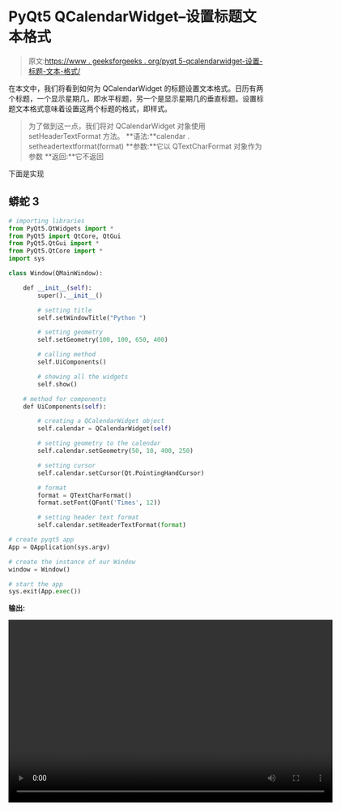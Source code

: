 # PyQt5 QCalendarWidget–设置标题文本格式

> 原文:[https://www . geeksforgeeks . org/pyqt 5-qcalendarwidget-设置-标题-文本-格式/](https://www.geeksforgeeks.org/pyqt5-qcalendarwidget-setting-header-text-format/)

在本文中，我们将看到如何为 QCalendarWidget 的标题设置文本格式。日历有两个标题，一个显示星期几，即水平标题，另一个是显示星期几的垂直标题。设置标题文本格式意味着设置这两个标题的格式，即样式。

> 为了做到这一点，我们将对 QCalendarWidget 对象使用 setHeaderTextFormat 方法。
> **语法:**calendar . setheadertextformat(format)
> **参数:**它以 QTextCharFormat 对象作为参数
> **返回:**它不返回

下面是实现

## 蟒蛇 3

```py
# importing libraries
from PyQt5.QtWidgets import *
from PyQt5 import QtCore, QtGui
from PyQt5.QtGui import *
from PyQt5.QtCore import *
import sys

class Window(QMainWindow):

    def __init__(self):
        super().__init__()

        # setting title
        self.setWindowTitle("Python ")

        # setting geometry
        self.setGeometry(100, 100, 650, 400)

        # calling method
        self.UiComponents()

        # showing all the widgets
        self.show()

    # method for components
    def UiComponents(self):

        # creating a QCalendarWidget object
        self.calendar = QCalendarWidget(self)

        # setting geometry to the calendar
        self.calendar.setGeometry(50, 10, 400, 250)

        # setting cursor
        self.calendar.setCursor(Qt.PointingHandCursor)

        # format
        format = QTextCharFormat()
        format.setFont(QFont('Times', 12))

        # setting header text format
        self.calendar.setHeaderTextFormat(format)

# create pyqt5 app
App = QApplication(sys.argv)

# create the instance of our Window
window = Window()

# start the app
sys.exit(App.exec())
```

**输出:**

<video class="wp-video-shortcode" id="video-427438-1" width="640" height="360" preload="metadata" controls=""><source type="video/mp4" src="https://media.geeksforgeeks.org/wp-content/uploads/20200609020819/Python-2020-06-09-02-07-46.mp4?_=1">[https://media.geeksforgeeks.org/wp-content/uploads/20200609020819/Python-2020-06-09-02-07-46.mp4](https://media.geeksforgeeks.org/wp-content/uploads/20200609020819/Python-2020-06-09-02-07-46.mp4)</video>